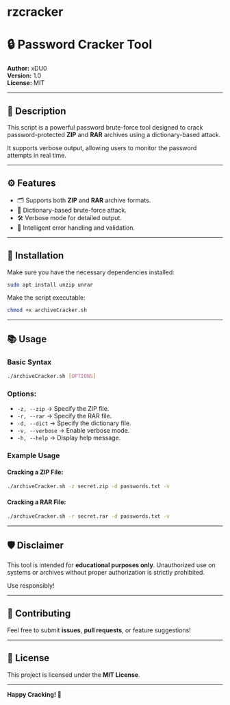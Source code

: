 # rzcracker

# 🔒 Password Cracker Tool

**Author:** xDU0  
**Version:** 1.0  
**License:** MIT  

---

## 📜 **Description**
This script is a powerful password brute-force tool designed to crack password-protected **ZIP** and **RAR** archives using a dictionary-based attack.

It supports verbose output, allowing users to monitor the password attempts in real time.

---

## ⚙️ **Features**
- 🗂️ Supports both **ZIP** and **RAR** archive formats.
- 📖 Dictionary-based brute-force attack.
- 🛠️ Verbose mode for detailed output.
- 🧠 Intelligent error handling and validation.

---

## 🚀 **Installation**
Make sure you have the necessary dependencies installed:

```bash
sudo apt install unzip unrar
```

Make the script executable:

```bash
chmod +x archiveCracker.sh
```

---

## 📚 **Usage**

### Basic Syntax
```bash
./archiveCracker.sh [OPTIONS]
```

### Options:
- `-z, --zip` → Specify the ZIP file.
- `-r, --rar` → Specify the RAR file.
- `-d, --dict` → Specify the dictionary file.
- `-v, --verbose` → Enable verbose mode.
- `-h, --help` → Display help message.

### Example Usage
#### Cracking a ZIP File:
```bash
./archiveCracker.sh -z secret.zip -d passwords.txt -v
```

#### Cracking a RAR File:
```bash
./archiveCracker.sh -r secret.rar -d passwords.txt -v
```

---

## 🛡️ **Disclaimer**
This tool is intended for **educational purposes only**. Unauthorized use on systems or archives without proper authorization is strictly prohibited.

Use responsibly!

---

## 🤝 **Contributing**
Feel free to submit **issues**, **pull requests**, or feature suggestions!

---

## 📝 **License**
This project is licensed under the **MIT License**.

---

**Happy Cracking! 🐍**

